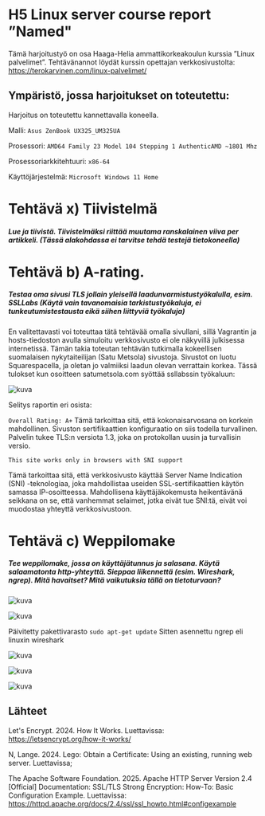 


# H5 Linux server course report ”Named"

Tämä harjoitustyö on osa Haaga-Helia ammattikorkeakoulun kurssia ”Linux palvelimet”. 
Tehtävänannot löydät kurssin opettajan verkkosivustolta: https://terokarvinen.com/linux-palvelimet/

## Ympäristö, jossa harjoitukset on toteutettu:

Harjoitus on toteutettu kannettavalla koneella.

Malli: `Asus ZenBook UX325_UM325UA`

Prosessori: `AMD64 Family 23 Model 104 Stepping 1 AuthenticAMD ~1801 Mhz`

Prosessoriarkkitehtuuri: `x86-64`

Käyttöjärjestelmä: `Microsoft Windows 11 Home`


# Tehtävä x) Tiivistelmä
##### Lue ja tiivistä. Tiivistelmäksi riittää muutama ranskalainen viiva per artikkeli. (Tässä alakohdassa ei tarvitse tehdä testejä tietokoneella)




# Tehtävä b) A-rating.
##### Testaa oma sivusi TLS jollain yleisellä laadunvarmistustyökalulla, esim. SSLLabs (Käytä vain tavanomaisia tarkistustyökaluja, ei tunkeutumistestausta eikä siihen liittyviä työkaluja)

En valitettavasti voi toteuttaa tätä tehtävää omalla sivullani, sillä Vagrantin ja hosts-tiedoston avulla simuloitu verkkosivusto ei ole näkyvillä julkisessa internetissä. Tämän takia toteutan tehtävän tutkimalla kokeellisen suomalaisen nykytaiteilijan (Satu Metsola) sivustoja. Sivustot on luotu Squarespacella, ja oletan jo valmiiksi laadun olevan verrattain korkea. Tässä tulokset kun osoitteen satumetsola.com syöttää ssllabssin työkaluun:

![kuva](https://github.com/user-attachments/assets/8b0d37f0-6489-455a-91d9-4d7be7a3b7a7)

Selitys raportin eri osista:

```Overall Rating: A+```
Tämä tarkoittaa sitä, että kokonaisarvosana on korkein mahdollinen. Sivuston sertifikaattien konfiguraatio on siis todella turvallinen.
Palvelin tukee TLS:n versiota 1.3, joka on protokollan uusin ja turvallisin versio. 

```This site works only in browsers with SNI support```

Tämä tarkoittaa sitä, että verkkosivusto käyttää Server Name Indication (SNI) -teknologiaa, joka mahdollistaa useiden SSL-sertifikaattien käytön samassa IP-osoitteessa. Mahdollisena käyttäjäkokemusta heikentävänä seikkana on se, että vanhemmat selaimet, jotka eivät tue SNI:tä, eivät voi muodostaa yhteyttä verkkosivustoon.

# Tehtävä c) Weppilomake
##### Tee weppilomake, jossa on käyttäjätunnus ja salasana. Käytä salaamatonta http-yhteyttä. Sieppaa liikennettä (esim. Wireshark, ngrep). Mitä havaitset? Mitä vaikutuksia tällä on tietoturvaan?

![kuva](https://github.com/user-attachments/assets/da7f464e-90d1-4056-b689-8ed1854794ad)


![kuva](https://github.com/user-attachments/assets/6d12cd52-e5f0-47a5-af42-e2447006def8)

Päivitetty pakettivarasto ``sudo apt-get update``
Sitten asennettu ngrep eli linuxin wireshark 

![kuva](https://github.com/user-attachments/assets/5e45f371-53eb-446c-a714-e0ee69a57c42)

![kuva](https://github.com/user-attachments/assets/91318fbb-03c9-42d0-a6ad-911f37f7a1cd)

![kuva](https://github.com/user-attachments/assets/95475848-d97e-48cb-9f64-bc281b33f087)


## Lähteet

Let's Encrypt. 2024. How It Works. Luettavissa: https://letsencrypt.org/how-it-works/

N, Lange. 2024. Lego: Obtain a Certificate: Using an existing, running web server. Luettavissa;

The Apache Software Foundation. 2025. Apache HTTP Server Version 2.4 [Official] Documentation: SSL/TLS Strong Encryption: How-To: Basic Configuration Example. Luettavissa: https://httpd.apache.org/docs/2.4/ssl/ssl_howto.html#configexample 

